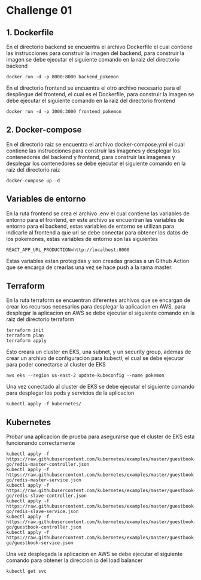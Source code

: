 # Challenge 01

## 1. Dockerfile
En el directorio backend se encuentra el archivo Dockerfile el cual contiene las instrucciones para construir la imagen del backend, para construir la imagen se debe ejecutar el siguiente comando en la raiz del directorio backend

```docker build -t backend_pokemon .
docker run -d -p 8000:8000 backend_pokemon
```

En el directorio frontend se encuentra el otro archivo necesario para el despliegue del frontend, el cual es el Dockerfile, para construir la imagen se debe ejecutar el siguiente comando en la raiz del directorio frontend

```docker build -t frontend_pokemon .
docker run -d -p 3000:3000 frontend_pokemon
```

## 2. Docker-compose
En el directorio raiz se encuentra el archivo docker-compose.yml el cual contiene las instrucciones para construir las imagenes y desplegar los contenedores del backend y frontend, para construir las imagenes y desplegar los contenedores se debe ejecutar el siguiente comando en la raiz del directorio raiz

```
docker-compose up -d
```

## Variables de entorno
En la ruta frontend se crea el archivo .env el cual contiene las variables de entorno para el frontend, en este archivo se encuentran las variables de entorno para el backend, estas variables de entorno se utilizan para indicarle al frontend a que url se debe conectar para obtener los datos de los pokemones, estas variables de entorno son las siguientes

```REACT_APP_URL_DEVELOPMENT=http://localhost:8000
REACT_APP_URL_PRODUCTION=http://localhost:8000
```

Estas variables estan protegidas y son creadas gracias a un Github Action que se encarga de crearlas una vez se hace push a la rama master.

## Terraform

En la ruta terraform se encuentran diferentes archivos que se encargan de crear los recursos necesarios para desplegar la aplicacion en AWS, para desplegar la aplicacion en AWS se debe ejecutar el siguiente comando en la raiz del directorio terraform

```
terraform init
terraform plan
terraform apply
```

Esto creara un cluster en EKS, una subnet, y un security group, ademas de crear un archivo de configuracion para kubectl, el cual se debe ejecutar para poder conectarse al cluster de EKS

```
aws eks --region us-east-2 update-kubeconfig --name pokemon
```

Una vez conectado al cluster de EKS se debe ejecutar el siguiente comando para desplegar los pods y servicios de la aplicacion

```
kubectl apply -f kubernetes/
```

## Kubernetes

Probar una aplicacion de prueba para asegurarse que el cluster de EKS esta funcionando correctamente

```
kubectl apply -f https://raw.githubusercontent.com/kubernetes/examples/master/guestbook-go/redis-master-controller.json
kubectl apply -f https://raw.githubusercontent.com/kubernetes/examples/master/guestbook-go/redis-master-service.json
kubectl apply -f https://raw.githubusercontent.com/kubernetes/examples/master/guestbook-go/redis-slave-controller.json
kubectl apply -f https://raw.githubusercontent.com/kubernetes/examples/master/guestbook-go/redis-slave-service.json
kubectl apply -f https://raw.githubusercontent.com/kubernetes/examples/master/guestbook-go/guestbook-controller.json
kubectl apply -f https://raw.githubusercontent.com/kubernetes/examples/master/guestbook-go/guestbook-service.json 
```

Una vez desplegada la aplicacion en AWS se debe ejecutar el siguiente comando para obtener la direccion ip del load balancer

```
kubectl get svc
```